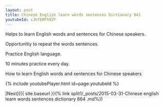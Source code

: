 ```yaml
---
layout: post
title: Chinese English learn words sentences Dictionary 941 
youtubeId: cJhfEMFh9ZY
---
```

 
 
Helps to learn English words and sentences for Chinese speakers.

Opportunitiy to repeat the words sentences. 

Practice English language. 
 
10 minutes practice every day. 
 
How to learn English words and sentences for Chinese speakers 
 
{% include youtubePlayer.html id=page.youtubeId %}
 
 
[Next]({{ site.baseurl }}{% link  split1/_posts/2015-03-31-Chinese english learn words sentences dictionary 864 .md%})
 
